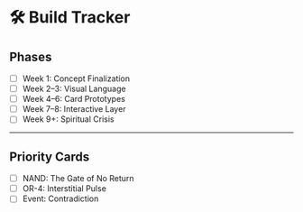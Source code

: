 
# 🛠️ Build Tracker

## Phases
- [ ] Week 1: Concept Finalization
- [ ] Week 2–3: Visual Language
- [ ] Week 4–6: Card Prototypes
- [ ] Week 7–8: Interactive Layer
- [ ] Week 9+: Spiritual Crisis

---

## Priority Cards
- [ ] NAND: The Gate of No Return
- [ ] OR-4: Interstitial Pulse
- [ ] Event: Contradiction